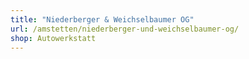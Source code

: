 ```yaml
---
title: "Niederberger & Weichselbaumer OG"
url: /amstetten/niederberger-und-weichselbaumer-og/
shop: Autowerkstatt
---
```

